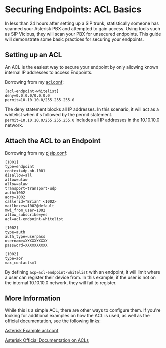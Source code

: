 # Securing Endpoints: ACL Basics
In less than 24 hours after setting up a SIP trunk, statistically someone has scanned your Asterisk PBX and attempted to gain access. Using tools such as SIP Vicious, they will scan your PBX for unsecured endpoints. This guide will demonstrate some basic practices for securing your endpoints.

## Setting up an ACL

An ACL is the easiest way to secure your endpoint by only allowing known internal IP addresses to access Endpoints.

Borrowing from my [acl.conf](https://github.com/brickbuckett/Asterisk-022.2-Lab/blob/main/configs/acl.conf):

```
[acl-endpoint-whitelist]
deny=0.0.0.0/0.0.0.0
permit=10.10.10.0/255.255.255.0
```
The deny statement blocks all IP addresses. In this scenario, it will act as a whitelist when it's followed by the permit statement.
```permit=10.10.10.0/255.255.255.0``` includes all IP addresses in the 10.10.10.0 network.

## Attach the ACL to an Endpoint

Borrowing from my [pjsip.conf](https://github.com/brickbuckett/Asterisk-022.2-Lab/blob/main/configs/pjsip.conf):

```
[1001]
type=endpoint
context=dp-ob-1001
disallow=all
allow=ulaw
allow=alaw
transport=transport-udp
auth=1002
aors=1002
callerid="Brian" <1002>
mailboxes=1002@default
mwi_from_user=1002
allow_subscribe=yes
acl=acl-endpoint-whitelist

[1002]
type=auth
auth_type=userpass
username=XXXXXXXXXX
password=XXXXXXXXXX

[1002]
type=aor
max_contacts=1
```
By defining ```acp=acl-endpoint-whitelist``` with an endpoint, it will limit where a user can register their device from.
In this example, if the user is not on the internal 10.10.10.0 network, they will fail to register.

## More Information
While this is a simple ACL, there are other ways to configure them. If you're looking for additional examples on how the ACL is used, as well as the official documentation, see the following links:

[Asterisk Example acl.conf](https://github.com/asterisk/asterisk/blob/master/configs/samples/acl.conf.sample)

[Asterisk Official Documentation on ACLs](https://docs.asterisk.org/Configuration/Channel-Drivers/SIP/Configuring-res_pjsip/PJSIP-Configuration-Sections-and-Relationships/?h=acl.conf#acl)
